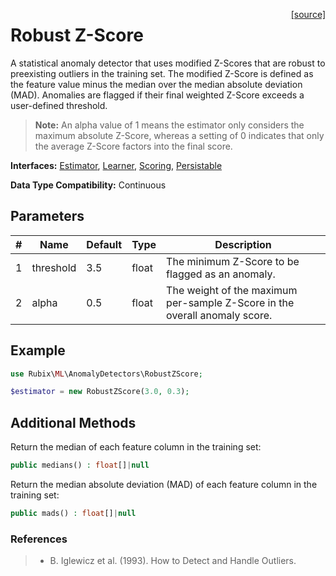 <span style="float:right;"><a href="https://github.com/RubixML/ML/blob/master/src/AnomalyDetectors/RobustZScore.php">[source]</a></span>

# Robust Z-Score
A statistical anomaly detector that uses modified Z-Scores that are robust to preexisting outliers in the training set. The modified Z-Score is defined as the feature value minus the median over the median absolute deviation (MAD). Anomalies are flagged if their final weighted Z-Score exceeds a user-defined threshold.

> **Note:** An alpha value of 1 means the estimator only considers the maximum absolute Z-Score, whereas a setting of 0 indicates that only the average Z-Score factors into the final score.

**Interfaces:** [Estimator](../estimator.md), [Learner](../learner.md), [Scoring](../scoring.md), [Persistable](../persistable.md)

**Data Type Compatibility:** Continuous

## Parameters
| # | Name | Default | Type | Description |
|---|---|---|---|---|
| 1 | threshold | 3.5 | float | The minimum Z-Score to be flagged as an anomaly. |
| 2 | alpha | 0.5 | float | The weight of the maximum per-sample Z-Score in the overall anomaly score. |

## Example
```php
use Rubix\ML\AnomalyDetectors\RobustZScore;

$estimator = new RobustZScore(3.0, 0.3);
```

## Additional Methods
Return the median of each feature column in the training set:
```php
public medians() : float[]|null
```

Return the median absolute deviation (MAD) of each feature column in the training set:
```php
public mads() : float[]|null
```

### References
>- B. Iglewicz et al. (1993). How to Detect and Handle Outliers.